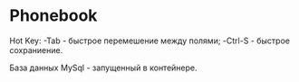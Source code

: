 # Phonebook
Hot Key:
-Tab - быстрое перемешение между полями;
-Ctrl-S - быстрое сохраниение.

База данных MySql - запущенный в контейнере.

